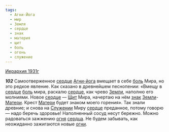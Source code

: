 ```yaml
---
tags:
  - Агни-Йога
  - мир
  - Земля
  - сердце
  - знак
  - материя
  - щит
  - боль
  - огонь
  - служение
---
```


[Иерархия 1931г](https://127.0.0.1:4002/agni/1931)

___102___
Самоотверженное [сердце](../../../tags/#сердце) [Агни-йога](../../../tags/#Агни-Йога) вмещает в себе [боль](../../../tags/#боль) Мира, но это редкое явление. Как сказано в древнейшем песнопении: «Вмещу в [сердце](../../../tags/#сердце) [боль](../../../tags/#боль) мира, раскалю [сердце](../../../tags/#сердце), как чрево [Земли](../../../tags/#Земля), наполню его молниями. Новое [сердце](../../../tags/#сердце) — [Щит](../../../tags/#щит) Мира, начертаю на нём [знак](../../../tags/#знак) [Земли](../../../tags/#Земля)-[Матери](../../../tags/#материя). Крест [Матери](../../../tags/#материя) будет знаком моего горения». Так знали древние; и снова на [Служении](../../../tags/#служение) Миру [сердце](../../../tags/#сердце) преданное, потому говорю — надо беречь здоровье! Наполненный сосуд несут бережно. Можно радоваться зажжению [огня](../../../tags/#огонь) [сердца](../../../tags/#сердце). Не будем забывать, как неожиданно зажигаются новые [огни](../../../tags/#огонь).   

